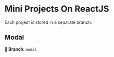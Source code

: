 # Mini Projects On ReactJS

Each project is stored in a separate branch.

## Modal 

**🌿 Branch**: `modal`
